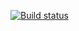 [![Build status](https://ci.appveyor.com/api/projects/status/qu8klwtr4c0ibwfo?svg=true)](https://ci.appveyor.com/project/scriperirk/patterns)